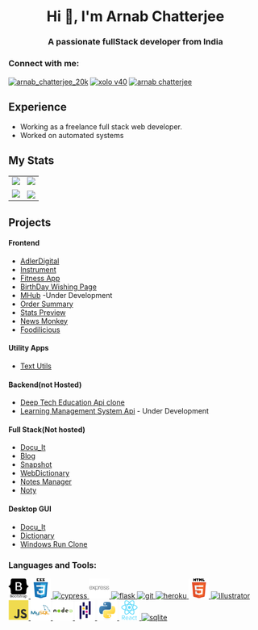 <h1 align="center">Hi 👋, I'm Arnab Chatterjee</h1>
<h3 align="center">A passionate fullStack developer from India</h3>

<h3 align="left">Connect with me:</h3>
<p align="left">
<a href="https://www.leetcode.com/arnab_chatterjee_20k" target="blank"><img align="center" src="https://raw.githubusercontent.com/rahuldkjain/github-profile-readme-generator/master/src/images/icons/Social/leet-code.svg" alt="arnab_chatterjee_20k" height="30" width="40" /></a>
<a href="https://instagram.com/xolo v40" target="blank"><img align="center" src="https://raw.githubusercontent.com/rahuldkjain/github-profile-readme-generator/master/src/images/icons/Social/instagram.svg" alt="xolo v40" height="30" width="40" /></a>
<a href="https://www.hackerrank.com/arnab chatterjee" target="blank"><img align="center" src="https://raw.githubusercontent.com/rahuldkjain/github-profile-readme-generator/master/src/images/icons/Social/hackerrank.svg" alt="arnab chatterjee" height="30" width="40" /></a>
</p>


## Experience
* Working as a freelance full stack web developer.
* Worked on automated systems

## My Stats

<table cellspacing="0" cellpadding="0" style="border:none;">
  <tr>
  <td>
  <img src="https://github-readme-stats.vercel.app/api?username=ArnabChatterjee20k&show_icons=true&theme=dark"></img>
</td>

<td><img src="https://github-readme-streak-stats.herokuapp.com/?user=ArnabChatterjee20k&theme=dark"></img></td>
<tr>
<tr><td><img src="https://github-readme-stats.vercel.app/api/top-langs?username=ArnabChatterjee20k&show_icons=true&locale=en&layout=compact&theme=dark"></img></td>
<td><img width:"50%" align="center" src="https://user-images.githubusercontent.com/83803257/202971806-1bc3780b-1056-4508-8360-ab037290114a.svg"></img></td>
</tr>
</table>


## Projects

#### Frontend
* [AdlerDigital](https://adler-digital.netlify.app/)
* [Instrument](https://arnabchatterjee20k.github.io/Instrument-WebPage/)
* [Fitness App](https://abcfitness-app.netlify.app/)
* [BirthDay Wishing Page](https://arnabchatterjee20k.github.io/Birthday-wish-page/)
* [MHub](https://github.com/ArnabChatterjee20k/Mhub) -Under Development
* [Order Summary](https://arnabchatterjee20k.github.io/order-summary-component-main/)
* [Stats Preview](https://arnabchatterjee20k.github.io/stats-preview-card-component-main/)
* [News Monkey](https://github.com/ArnabChatterjee20k/News_Monkey)
* [Foodilicious](https://github.com/ArnabChatterjee20k/Foodicious)

#### Utility Apps
* [Text Utils](https://pedantic-kilby-aca0dd.netlify.app/)

#### Backend(not Hosted)
* [Deep Tech Education Api clone](https://github.com/ArnabChatterjee20k/DeepTech-Edu)
* [Learning Management System Api](https://github.com/ArnabChatterjee20k/LearningManagementSystem-Backend) - Under Development

#### Full Stack(Not hosted)
* [Docu_It](https://github.com/ArnabChatterjee20k/DoCU_It)
* [Blog](https://github.com/ArnabChatterjee20k/Flask---Advanced-Blog)
* [Snapshot](https://github.com/ArnabChatterjee20k/SNAPSHOT)
* [WebDictionary](https://github.com/ArnabChatterjee20k/Webdictionary)
* [Notes Manager](https://github.com/ArnabChatterjee20k/Notes-Manager)
* [Noty](https://github.com/ArnabChatterjee20k/NOTY---MERN)


#### Desktop GUI
* [Docu_It](https://github.com/ArnabChatterjee20k/DoCU_It)
* [Dictionary](https://github.com/ArnabChatterjee20k/Dictionary-GUI)
* [Windows Run Clone](https://github.com/ArnabChatterjee20k/Windows-Run-clone)


<h3 align="left">Languages and Tools:</h3>
<p align="left"> <a href="https://getbootstrap.com" target="_blank" rel="noreferrer"> <img src="https://raw.githubusercontent.com/devicons/devicon/master/icons/bootstrap/bootstrap-plain-wordmark.svg" alt="bootstrap" width="40" height="40"/> </a> <a href="https://www.w3schools.com/css/" target="_blank" rel="noreferrer"> <img src="https://raw.githubusercontent.com/devicons/devicon/master/icons/css3/css3-original-wordmark.svg" alt="css3" width="40" height="40"/> </a> <a href="https://www.cypress.io" target="_blank" rel="noreferrer"> <img src="https://raw.githubusercontent.com/simple-icons/simple-icons/6e46ec1fc23b60c8fd0d2f2ff46db82e16dbd75f/icons/cypress.svg" alt="cypress" width="40" height="40"/> </a> <a href="https://expressjs.com" target="_blank" rel="noreferrer"> <img src="https://raw.githubusercontent.com/devicons/devicon/master/icons/express/express-original-wordmark.svg" alt="express" width="40" height="40"/> </a> <a href="https://flask.palletsprojects.com/" target="_blank" rel="noreferrer"> <img src="https://www.vectorlogo.zone/logos/pocoo_flask/pocoo_flask-icon.svg" alt="flask" width="40" height="40"/> </a> <a href="https://git-scm.com/" target="_blank" rel="noreferrer"> <img src="https://www.vectorlogo.zone/logos/git-scm/git-scm-icon.svg" alt="git" width="40" height="40"/> </a> <a href="https://heroku.com" target="_blank" rel="noreferrer"> <img src="https://www.vectorlogo.zone/logos/heroku/heroku-icon.svg" alt="heroku" width="40" height="40"/> </a> <a href="https://www.w3.org/html/" target="_blank" rel="noreferrer"> <img src="https://raw.githubusercontent.com/devicons/devicon/master/icons/html5/html5-original-wordmark.svg" alt="html5" width="40" height="40"/> </a> <a href="https://www.adobe.com/in/products/illustrator.html" target="_blank" rel="noreferrer"> <img src="https://www.vectorlogo.zone/logos/adobe_illustrator/adobe_illustrator-icon.svg" alt="illustrator" width="40" height="40"/> </a> <a href="https://developer.mozilla.org/en-US/docs/Web/JavaScript" target="_blank" rel="noreferrer"> <img src="https://raw.githubusercontent.com/devicons/devicon/master/icons/javascript/javascript-original.svg" alt="javascript" width="40" height="40"/> </a> <a href="https://www.mysql.com/" target="_blank" rel="noreferrer"> <img src="https://raw.githubusercontent.com/devicons/devicon/master/icons/mysql/mysql-original-wordmark.svg" alt="mysql" width="40" height="40"/> </a> <a href="https://nodejs.org" target="_blank" rel="noreferrer"> <img src="https://raw.githubusercontent.com/devicons/devicon/master/icons/nodejs/nodejs-original-wordmark.svg" alt="nodejs" width="40" height="40"/> </a> <a href="https://pandas.pydata.org/" target="_blank" rel="noreferrer"> <img src="https://raw.githubusercontent.com/devicons/devicon/2ae2a900d2f041da66e950e4d48052658d850630/icons/pandas/pandas-original.svg" alt="pandas" width="40" height="40"/> </a> <a href="https://www.python.org" target="_blank" rel="noreferrer"> <img src="https://raw.githubusercontent.com/devicons/devicon/master/icons/python/python-original.svg" alt="python" width="40" height="40"/> </a> <a href="https://reactjs.org/" target="_blank" rel="noreferrer"> <img src="https://raw.githubusercontent.com/devicons/devicon/master/icons/react/react-original-wordmark.svg" alt="react" width="40" height="40"/> </a> <a href="https://www.sqlite.org/" target="_blank" rel="noreferrer"> <img src="https://www.vectorlogo.zone/logos/sqlite/sqlite-icon.svg" alt="sqlite" width="40" height="40"/> </a> </p>
